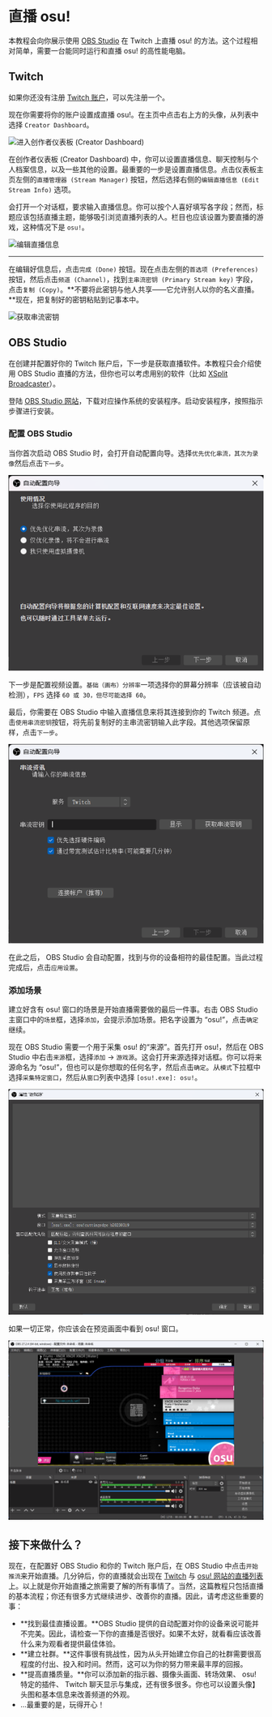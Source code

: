 # 直播 osu!

本教程会向你展示使用 [OBS Studio](https://obsproject.com/) 在 Twitch 上直播 osu! 的方法。这个过程相对简单，需要一台能同时运行和直播 osu! 的高性能电脑。

## Twitch

如果你还没有注册 [Twitch 账户](https://www.twitch.tv/signup)，可以先注册一个。

现在你需要将你的账户设置成直播 osu!。在主页中点击右上方的头像，从列表中选择 `Creator Dashboard`。

![](img/dashboard.png "进入创作者仪表板 (Creator Dashboard)")

在创作者仪表板 (Creator Dashboard) 中，你可以设置直播信息、聊天控制与个人档案信息，以及一些其他的设置。最重要的一步是设置直播信息。点击仪表板主页左侧的`直播管理器 (Stream Manager)` 按钮，然后选择右侧的`编辑直播信息 (Edit Stream Info)` 选项。

会打开一个对话框，要求输入直播信息。你可以按个人喜好填写各字段；然而，标题应该包括直播主题，能够吸引浏览直播列表的人。栏目也应该设置为要直播的游戏，这种情况下是 `osu!`。

![](img/stream-info.png "编辑直播信息")

---

在编辑好信息后，点击`完成 (Done)` 按钮。现在点击左侧的`首选项 (Preferences)` 按钮，然后点击`频道 (Channel)`，找到`主串流密钥 (Primary Stream key)` 字段，点击`复制 (Copy)`。**不要将此密钥与他人共享——它允许别人以你的名义直播。**现在，把复制好的密钥粘贴到记事本中。

![](img/stream-key.png "获取串流密钥")

## OBS Studio

在创建并配置好你的 Twitch 账户后，下一步是获取直播软件。本教程只会介绍使用 OBS Studio 直播的方法，但你也可以考虑用别的软件（比如 [XSplit Broadcaster](https://www.xsplit.com/broadcaster)）。

登陆 [OBS Studio 网站](https://obsproject.com/)，下载对应操作系统的安装程序。启动安装程序，按照指示步骤进行安装。

### 配置 OBS Studio

当你首次启动 OBS Studio 时，会打开自动配置向导。选择`优先优化串流，其次为录像`然后点击`下一步`。

![](img/configuration-wizard-ZH.png "OBS Studio 的自动配置向导")

下一步是配置视频设置。`基础（画布）分辨率`一项选择你的屏幕分辨率（应该被自动检测），`FPS` 选择 `60 或 30，但尽可能选择 60`。

最后，你需要在 OBS Studio 中输入直播信息来将其连接到你的 Twitch 频道。点击`使用串流密钥`按钮，将先前复制好的主串流密钥输入此字段。其他选项保留原样，点击`下一步`。

![](img/adding-stream-key-ZH.png "在 OBS Studio 中配置直播信息")

在此之后， OBS Studio 会自动配置，找到与你的设备相符的最佳配置。当此过程完成后，点击`应用设置`。

### 添加场景

建立好含有 osu! 窗口的场景是开始直播需要做的最后一件事。右击 OBS Studio 主窗口中的`场景`框，选择`添加`，会提示添加场景。把名字设置为 “osu!”，点击`确定`继续。

现在 OBS Studio 需要一个用于采集 osu! 的“来源”。首先打开 osu!，然后在 OBS Studio 中右击`来源`框，选择`添加` -> `游戏源`。这会打开来源选择对话框。你可以将来源命名为 “osu!”，但也可以是你想取的任何名字，然后点击`确定`。从`模式`下拉框中选择`采集特定窗口`，然后从`窗口`列表中选择 `[osu!.exe]: osu!`。

![](img/game-capture-ZH.png "在 OBS Studio 中采集 osu! 窗口")

如果一切正常，你应该会在预览画面中看到 osu! 窗口。

![](img/successful-capture-ZH.png "OBS Studio 中的直播预览")

## 接下来做什么？

现在，在配置好 OBS Studio 和你的 Twitch 账户后，在 OBS Studio 中点击`开始推流`来开始直播。几分钟后，你的直播就会出现在 [Twitch](https://www.twitch.tv/directory/game/osu!) 与 [osu! 网站的直播列表](https://osu.ppy.sh/community/livestreams)上。以上就是你开始直播之旅需要了解的所有事情了。当然，这篇教程只包括直播的基本流程；你还有很多方式继续进步、改善你的直播。因此，请考虑这些重要的事：

- **找到最佳直播设置。**OBS Studio 提供的自动配置对你的设备来说可能并不完美。因此，请检查一下你的直播是否很好。如果不太好，就看看应该改善什么来为观看者提供最佳体验。
- **建立社群。**这件事很有挑战性，因为从头开始建立你自己的社群需要很高程度的付出、投入和时间。然而，这可以为你的努力带来最丰厚的回报。
- **提高直播质量。**你可以添加新的指示器、摄像头画面、转场效果、 osu! 特定的插件、 Twitch 聊天显示与集成，还有很多很多。你也可以设置头像】头图和基本信息来改善频道的外观。
- ...最重要的是，玩得开心！
